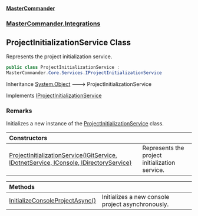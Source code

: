 #### [MasterCommander](MasterCommander.md 'MasterCommander')
### [MasterCommander.Integrations](MasterCommander.md#MasterCommander.Integrations 'MasterCommander.Integrations')

## ProjectInitializationService Class

Represents the project initialization service.

```csharp
public class ProjectInitializationService :
MasterCommander.Core.Services.IProjectInitializationService
```

Inheritance [System.Object](https://docs.microsoft.com/en-us/dotnet/api/System.Object 'System.Object') &#129106; ProjectInitializationService

Implements [IProjectInitializationService](IProjectInitializationService.md 'MasterCommander.Core.Services.IProjectInitializationService')

### Remarks
Initializes a new instance of the [ProjectInitializationService](ProjectInitializationService.md 'MasterCommander.Integrations.ProjectInitializationService') class.

| Constructors | |
| :--- | :--- |
| [ProjectInitializationService(IGitService, IDotnetService, IConsole, IDirectoryService)](ProjectInitializationService.ProjectInitializationService(IGitService,IDotnetService,IConsole,IDirectoryService).md 'MasterCommander.Integrations.ProjectInitializationService.ProjectInitializationService(MasterCommander.Commanders.Git.IGitService, MasterCommander.Commanders.Dotnet.IDotnetService, MasterCommander.Core.Display.IConsole, MasterCommander.Core.Services.IDirectoryService)') | Represents the project initialization service. |

| Methods | |
| :--- | :--- |
| [InitializeConsoleProjectAsync()](ProjectInitializationService.InitializeConsoleProjectAsync().md 'MasterCommander.Integrations.ProjectInitializationService.InitializeConsoleProjectAsync()') | Initializes a new console project asynchronously. |
